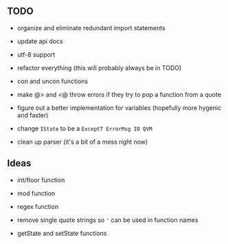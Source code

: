 
## TODO ##

- organize and eliminate redundant import statements

- update api docs

- utf-8 support

- refactor everything (this will probably always be in TODO)

- con and uncon functions

- make @> and <@ throw errors if they try to pop a function from a quote

- figure out a better implementation for variables (hopefully more hygenic and faster)

- change `IState` to be a `ExceptT ErrorMsg IO QVM`

- clean up parser (it's a bit of a mess right now)


## Ideas ##

- int/floor function

- mod function

- regex function

- remove single quote strings so `'` can be used in function names

- getState and setState functions
